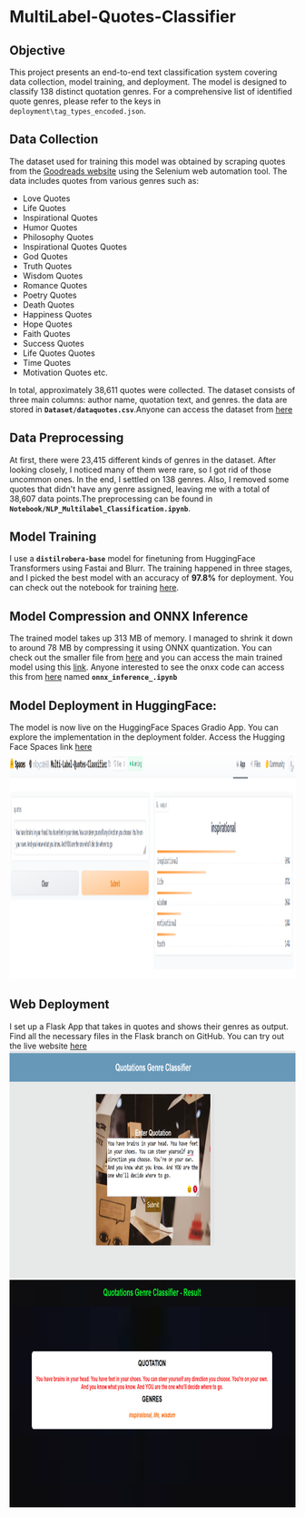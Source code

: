 # MultiLabel-Quotes-Classifier 

## Objective
This project presents an end-to-end text classification system covering data collection, model training, and deployment. The model is designed to classify 138 distinct quotation genres. For a comprehensive list of identified quote genres, please refer to the keys in `deployment\tag_types_encoded.json`.

## Data Collection
The dataset used for training this model was obtained by scraping quotes from the [Goodreads website](https://www.goodreads.com/quotes) using the Selenium web automation tool. The data includes quotes from various genres such as:

- Love Quotes
- Life Quotes
- Inspirational Quotes
- Humor Quotes
- Philosophy Quotes
- Inspirational Quotes Quotes
- God Quotes
- Truth Quotes
- Wisdom Quotes
- Romance Quotes
- Poetry Quotes
- Death Quotes
- Happiness Quotes
- Hope Quotes
- Faith Quotes
- Success Quotes
- Life Quotes Quotes 
- Time Quotes 
- Motivation Quotes etc.

In total, approximately 38,611 quotes were collected. The dataset consists of three main columns: author name, quotation text, and genres. the data are stored in **`Dataset/dataquotes.csv`**.Anyone can access the dataset from [here](Dataset)

## Data Preprocessing
At first, there were 23,415 different kinds of genres in the dataset. After looking closely, I noticed many of them were rare, so I got rid of those uncommon ones. In the end, I settled on 138 genres. Also, I removed some quotes that didn't have any genre assigned, leaving me with a total of 38,607 data points.The preprocessing can be found in **`Notebook/NLP_Multilabel_Classification.ipynb`**.

## Model Training
I use a **`distilrobera-base`** model for finetuning from HuggingFace Transformers using Fastai and Blurr. The training happened in three stages, and I picked the best model with an accuracy of **97.8%** for deployment. You can check out the notebook for training [here](Notebook).
## Model Compression and ONNX Inference
The trained model takes up 313 MB of memory. I managed to shrink it down to around 78 MB by compressing it using ONNX quantization. You can check out the smaller file from 
[here](book-classifier-quantized.onnx) and you can access the main trained model using this [link](https://drive.google.com/file/d/1csI9EcKei1MIPdZJwSXsRK69HnfQLo3n/view?usp=sharing). Anyone interested to see the onxx code can access this from [here](Notebook) named **`onnx_inference_.ipynb`**
## Model Deployment in HuggingFace:
The model is now live on the HuggingFace Spaces Gradio App. You can explore the implementation in the deployment folder. Access the Hugging Face Spaces link [here](https://huggingface.co/spaces/niloycste68/Multi-Label-Quotes-Classifier)<br/>
<img src = "Deployment/huggingface.png" width="1200" height="400">

## Web Deployment
I set up a Flask App that takes in quotes and shows their genres as output. Find all the necessary files in the Flask branch on GitHub. You can try out the live website [here](https://multilabel-quotation-genre-classifier.onrender.com/)<br/>
<img src = "Deployment/flask-01.png" width="1200" height="400"><br/>
<img src = "Deployment/flask-02.png" width="1200" height="400">
